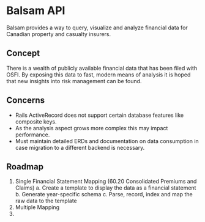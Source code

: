 # Balsam API

Balsam provides a way to query, visualize and analyze financial data for Canadian property and casualty insurers.

## Concept

There is a wealth of publicly available financial data that has been filed with OSFI. By exposing this data to fast, modern means of analysis it is hoped that new insights into risk management can be found.

## Concerns

- Rails ActiveRecord does not support certain database features like composite keys.
- As the analysis aspect grows more complex this may impact performance.
- Must maintain detailed ERDs and documentation on data consumption in case migration to a different backend is necessary.

## Roadmap
1. Single Financial Statement Mapping (60.20 Consolidated Premiums and Claims)
a. Create a template to display the data as a financial statement
b. Generate year-specific schema
c. Parse, record, index and map the raw data to the template
2. Multiple Mapping
3. 